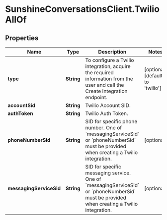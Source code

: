 # SunshineConversationsClient.TwilioAllOf

## Properties

Name | Type | Description | Notes
------------ | ------------- | ------------- | -------------
**type** | **String** | To configure a Twilio integration, acquire the required information from the user and call the Create Integration endpoint.  | [optional] [default to &#39;twilio&#39;]
**accountSid** | **String** | Twilio Account SID. | 
**authToken** | **String** | Twilio Auth Token. | 
**phoneNumberSid** | **String** | SID for specific phone number. One of &#x60;messagingServiceSid&#x60; or &#x60;phoneNumberSid&#x60; must be provided when creating a Twilio integration. | [optional] 
**messagingServiceSid** | **String** | SID for specific messaging service. One of &#x60;messagingServiceSid&#x60; or &#x60;phoneNumberSid&#x60; must be provided when creating a Twilio integration. | [optional] 


